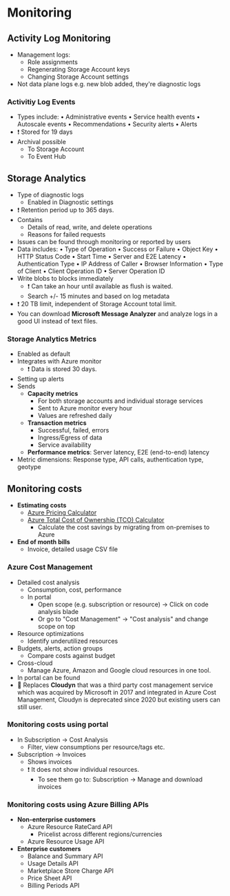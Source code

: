 # Monitoring

## Activity Log Monitoring

- Management logs:
  - Role assignments
  - Regenerating Storage Account keys
  - Changing Storage Account settings
- Not data plane logs e.g. new blob added, they're diagnostic logs

### Activitiy Log Events

- Types include: • Administrative events • Service health events • Autoscale events •  Recommendations • Security alerts • Alerts
- ❗ Stored for 19 days
- Archival possible
  - To Storage Account
  - To Event Hub

## Storage Analytics

- Type of diagnostic logs
  - Enabled in Diagnostic settings
- ❗ Retention period up to 365 days.
- Contains
  - Details of read, write, and delete operations
  - Reasons for failed requests
- Issues can be found through monitoring or reported by users
- Data includes: • Type of Operation • Success or Failure • Object Key • HTTP Status Code • Start Time • Server and E2E Latency • Authentication Type • IP Address of Caller • Browser Information • Type of Client • Client Operation ID • Server Operation ID
- Write blobs to blocks immediately
  - ❗ Can take an hour until available as flush is waited.
  - Search +/- 15 minutes and based on log metadata
- ❗ 20 TB limit, independent of Storage Account total limit.
- You can download **Microsoft Message Analyzer** and analyze logs in a good UI instead of text files.

### Storage Analytics Metrics

- Enabled as default
- Integrates with Azure monitor
  - ❗ Data is stored 30 days.
- Setting up alerts
- Sends
  - **Capacity metrics**
    - For both storage accounts and individual storage services
    - Sent to Azure monitor every hour
    - Values are refreshed daily
  - **Transaction metrics**
    - Successful, failed, errors
    - Ingress/Egress of data
    - Service availability
  - **Performance metrics**: Server latency, E2E (end-to-end) latency
- Metric dimensions: Response type, API calls, authentication type, geotype

## Monitoring costs

- **Estimating costs**
  - [Azure Pricing Calculator](https://azure.microsoft.com/en-us/pricing/calculator/)
  - [Azure Total Cost of Ownership (TCO) Calculator](https://azure.microsoft.com/en-us/pricing/tco/calculator/)
    - Calculate the cost savings by migrating from on-premises to Azure
- **End of month bills**
  - Invoice, detailed usage CSV file

### Azure Cost Management

- Detailed cost analysis
  - Consumption, cost, performance
  - In portal
    - Open scope (e.g. subscription or resource) → Click on code analysis blade
    - Or go to "Cost Management" → "Cost analysis" and change scope on top
- Resource optimizations
  - Identify underutilized resources
- Budgets, alerts, action groups
  - Compare costs against budget
- Cross-cloud
  - Manage Azure, Amazon and Google cloud resources in one tool.
- In portal can be found
- 🤗 Replaces **Cloudyn** that was a third party cost management service which was acquired by Microsoft in 2017 and integrated in Azure Cost Management, Cloudyn is deprecated since 2020 but existing users can still user.

### Monitoring costs using portal

- In Subscription → Cost Analysis
  - Filter, view consumptions per resource/tags etc.
- Subscription → Invoices
  - Shows invoices
  - ❗ It does not show individual resources.
    - To see them go to: Subscription → Manage and download invoices

### Monitoring costs using Azure Billing APIs

- **Non-enterprise customers**
  - Azure Resource RateCard API
    - Pricelist across different regions/currencies
  - Azure Resource Usage API
- **Enterprise customers**
  - Balance and Summary API
  - Usage Details API
  - Marketplace Store Charge API
  - Price Sheet API
  - Billing Periods API
